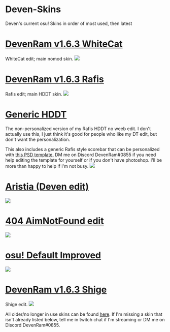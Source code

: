 # Deven-Skins
Deven's current osu! Skins in order of most used, then latest

# [DevenRam v1.6.3 WhiteCat](https://drive.google.com/u/0/uc?export=download&confirm=5_Ud&id=1XFJ1L14FAFSqLWy5ezJwpBizuEC8am3l)
WhiteCat edit; main nomod skin.
![](https://osu.ppy.sh/ss/15415652/dfb1)

# [DevenRam v1.6.3 Rafis](https://drive.google.com/uc?export=download&id=14fhcQ8-9ehcb0tcx_o2CPBcPLpQJxCVo)
Rafis edit; main HDDT skin.
![](https://osu.ppy.sh/ss/15180097/d712)

# [Generic HDDT](https://drive.google.com/uc?export=download&id=1FaAFZQozLmhfTD9uQW0CvIgv7p3-T9fH)
The non-personalized version of my Rafis HDDT no weeb edit.  I don't actually use this, I just think it's good for people who like my DT edit, but don't want the personalization.

This also includes a generic Rafis style scorebar that can be personalized with [this PSD template.](https://drive.google.com/uc?export=download&id=1b934NqrD43_Ifdo9wAi8a_d3gUy9i1kh) DM me on Discord DevenRam#0855 if you need help editing the template for yourself or if you don't have photoshop.  I'll be more than happy to help if I'm not busy.
![](https://osu.ppy.sh/ss/15180085/ea3d)

# [Aristia (Deven edit)](https://drive.google.com/u/0/uc?export=download&confirm=FZ9i&id=1aP2RgYdE3cQRxlBLweDFaPcyQQsiHZT7)
![](https://osu.ppy.sh/ss/15471336/b29c)

# [404 AimNotFound edit](https://drive.google.com/uc?export=download&id=1L6no-vziFw-gDa0HCXTR3qiYV-4GPenA)
![](https://osu.ppy.sh/ss/15471352/b7a1)

# [osu! Default Improved](https://drive.google.com/u/0/uc?export=download&confirm=Nep5&id=1ft-YVLo0HmX37M2hWXsw1fEjEz8wMO6U)
![](https://osu.ppy.sh/ss/15471333/66f7)

# [DevenRam v1.6.3 Shige](https://drive.google.com/uc?export=download&id=1KxFhB1uOKEbq5gJYHhaOgbKHaSRo4S8x)
Shige edit.
![](https://osu.ppy.sh/ss/15118197/199d)

All older/no longer in use skins can be found [here](https://github.com/DevenRam/Deven-Skins-Old/blob/master/README.md).  If I'm missing a skin that isn't already listed below, tell me in twitch chat if I'm streaming or DM me on Discord DevenRam#0855.
